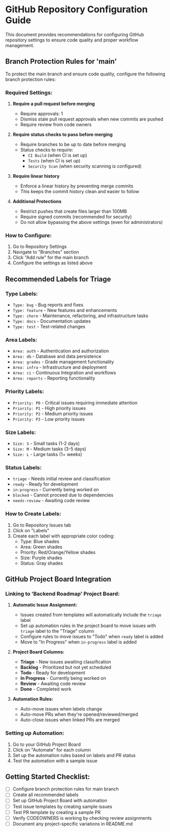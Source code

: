 # GitHub Repository Configuration Guide

This document provides recommendations for configuring GitHub repository settings to ensure code quality and proper workflow management.

## Branch Protection Rules for 'main'

To protect the main branch and ensure code quality, configure the following branch protection rules:

### Required Settings:
1. **Require a pull request before merging**
   - Require approvals: 1
   - Dismiss stale pull request approvals when new commits are pushed
   - Require review from code owners

2. **Require status checks to pass before merging**
   - Require branches to be up to date before merging
   - Status checks to require:
     - `CI Build` (when CI is set up)
     - `Tests` (when CI is set up)
     - `Security Scan` (when security scanning is configured)

3. **Require linear history**
   - Enforce a linear history by preventing merge commits
   - This keeps the commit history clean and easier to follow

4. **Additional Protections**
   - Restrict pushes that create files larger than 100MB
   - Require signed commits (recommended for security)
   - Do not allow bypassing the above settings (even for administrators)

### How to Configure:
1. Go to Repository Settings
2. Navigate to "Branches" section
3. Click "Add rule" for the main branch
4. Configure the settings as listed above

## Recommended Labels for Triage

### Type Labels:
- `Type: bug` - Bug reports and fixes
- `Type: feature` - New features and enhancements
- `Type: chore` - Maintenance, refactoring, and infrastructure tasks
- `Type: docs` - Documentation updates
- `Type: test` - Test-related changes

### Area Labels:
- `Area: auth` - Authentication and authorization
- `Area: db` - Database and data persistence
- `Area: grades` - Grade management functionality
- `Area: infra` - Infrastructure and deployment
- `Area: ci` - Continuous Integration and workflows
- `Area: reports` - Reporting functionality

### Priority Labels:
- `Priority: P0` - Critical issues requiring immediate attention
- `Priority: P1` - High priority issues
- `Priority: P2` - Medium priority issues
- `Priority: P3` - Low priority issues

### Size Labels:
- `Size: S` - Small tasks (1-2 days)
- `Size: M` - Medium tasks (3-5 days)
- `Size: L` - Large tasks (1+ weeks)

### Status Labels:
- `triage` - Needs initial review and classification
- `ready` - Ready for development
- `in-progress` - Currently being worked on
- `blocked` - Cannot proceed due to dependencies
- `needs-review` - Awaiting code review

### How to Create Labels:
1. Go to Repository Issues tab
2. Click on "Labels"
3. Create each label with appropriate color coding:
   - Type: Blue shades
   - Area: Green shades
   - Priority: Red/Orange/Yellow shades
   - Size: Purple shades
   - Status: Gray shades

## GitHub Project Board Integration

### Linking to 'Backend Roadmap' Project Board:

1. **Automatic Issue Assignment:**
   - Issues created from templates will automatically include the `triage` label
   - Set up automation rules in the project board to move issues with `triage` label to the "Triage" column
   - Configure rules to move issues to "Todo" when `ready` label is added
   - Move to "In Progress" when `in-progress` label is added

2. **Project Board Columns:**
   - **Triage** - New issues awaiting classification
   - **Backlog** - Prioritized but not yet scheduled
   - **Todo** - Ready for development
   - **In Progress** - Currently being worked on
   - **Review** - Awaiting code review
   - **Done** - Completed work

3. **Automation Rules:**
   - Auto-move issues when labels change
   - Auto-move PRs when they're opened/reviewed/merged
   - Auto-close issues when linked PRs are merged

### Setting up Automation:
1. Go to your GitHub Project Board
2. Click on "Automate" for each column
3. Set up the automation rules based on labels and PR status
4. Test the automation with a sample issue

## Getting Started Checklist:

- [ ] Configure branch protection rules for main branch
- [ ] Create all recommended labels
- [ ] Set up GitHub Project Board with automation
- [ ] Test issue templates by creating sample issues
- [ ] Test PR template by creating a sample PR
- [ ] Verify CODEOWNERS is working by checking review assignments
- [ ] Document any project-specific variations in README.md